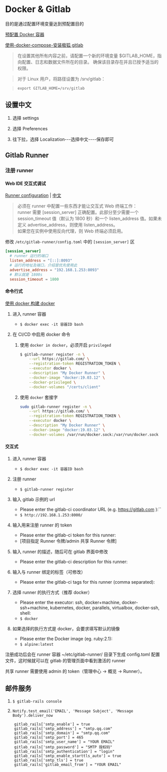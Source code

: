 # Docker & Gitlab

目的是通过配置环境变量达到预配置目的

[预配置 Docker 容器](https://docs.gitlab.cn/jh/install/docker.html#%E9%A2%84%E9%85%8D%E7%BD%AE-docker-%E5%AE%B9%E5%99%A8)

[使用-docker-compose-安装极狐 gitlab](https://docs.gitlab.cn/jh/install/docker.html#%E4%BD%BF%E7%94%A8-docker-compose-%E5%AE%89%E8%A3%85%E6%9E%81%E7%8B%90gitlab)

> 在设置其他所有内容之前，请配置一个新的环境变量 $GITLAB_HOME，指向配置、日志和数据文件所在的目录。 确保该目录存在并且已授予适当的权限。

> 对于 Linux 用户，将路径设置为 /srv/gitlab：

> `export GITLAB_HOME=/srv/gitlab`

## 设置中文

1. 选择 settings

2. 选择 Preferences

3. 往下拉，选择 Localization---选择中文----保存即可

## Gitlab Runner

### 注册 runner

#### Web IDE 交互式调试

[Runner configuration](https://docs.gitlab.com/ee/user/project/web_ide/#runner-configuration) | [中文](https://docs.gitlab.cn/jh/user/project/web_ide#runner-%E9%85%8D%E7%BD%AE)

> 必须在 runner 中配置一些东西才能让交互式 Web 终端工作：  
> runner 需要 [session_server] 正确配置。此部分至少需要一个 session_timeout 值（默认为 1800 秒）和一个 listen_address 值。如果未定义 advertise_address，则使用 listen_address。  
> 如果您在实例中使用反向代理，则 Web 终端必须启用。

修改 `/etc/gitlab-runner/config.toml` 中的 `[session_server]` 区

```toml
[session_server]
  # runner 运行的端口
  listen_address = "[::]:8093"
  # 运行的地址及端口，介绍是优先使用此
  advertise_address = "192.168.1.253:8093"
  # 默认就是 1800s
  session_timeout = 1800
```

#### 命令行式

[使用 docker 构建 docker](https://docs.gitlab.cn/jh/ci/docker/using_docker_build.html)

1. 进入 runner 容器

    - `$ docker exec -it 容器ID bash`

2. 在 CI/CD 中启用 docker 命令
    1. 使用 `docker in docker`，必须开启 `privileged`
        ```sh
        $ gitlab-runner register -n \
            --url https://gitlab.com/ \
            --registration-token REGISTRATION_TOKEN \
            --executor docker \
            --description "My Docker Runner" \
            --docker-image "docker:19.03.12" \
            --docker-privileged \
            --docker-volumes "/certs/client"
        ```
    2. 使用 `docker` 套接字
        ```sh
        sudo gitlab-runner register -n \
            --url https://gitlab.com/ \
            --registration-token REGISTRATION_TOKEN \
            --executor docker \
            --description "My Docker Runner" \
            --docker-image "docker:19.03.12" \
            --docker-volumes /var/run/docker.sock:/var/run/docker.sock
        ```

#### 交互式

1. 进入 runner 容器

    - `$ docker exec -it 容器ID bash`

1. 注册 runner

    - `$ gitlab-runner register`

1. 输入 gitlab 示例的 url

    - Please enter the gitlab-ci coordinator URL (e.g. https://gitlab.com ):``
    - `$ http://192.168.1.253:8000/`

1. 输入用来注册 runner 的 token

    - Please enter the gitlab-ci token for this runner:
    - [项目指定 Runner 令牌/admin 共享 Runner 令牌]

1. 输入 runner 的描述，随后可在 gitlab 界面中修改

    - Please enter the gitlab-ci description for this runner:

1. 输入与 runner 绑定的标签（可修改）

    - Please enter the gitlab-ci tags for this runner (comma separated):

1. 选择 runner 的执行方式（推荐 docker）

    - Please enter the executor: ssh, docker+machine, docker-ssh+machine, kubernetes, docker, parallels, virtualbox, docker-ssh, shell:
    - `$ docker`

1. 如果选择的执行方式是 docker，会要求填写默认的镜像
    - Please enter the Docker image (eg. ruby:2.1):
    - `$ alpine:latest`

注册成功后会在 runner 容器 ~/etc/gitlab-runner/ 目录下生成 config.toml 配置文件，这时候就可以在 gitlab 的管理页面中看到激活的 runner

共享 runner 需要使用 admin 的 token（管理中心 -> 概览 -> Runner）。

## 邮件服务

1. `$ gitlab-rails console`

2. `Notify.test_email('EMAIL', 'Message Subject', 'Message Body').deliver_now`

```
    gitlab_rails['smtp_enable'] = true
    gitlab_rails['smtp_address'] = "smtp.qq.com"
    gitlab_rails['smtp_domain'] = "smtp.qq.com"
    gitlab_rails['smtp_port'] = 465
    gitlab_rails['smtp_user_name'] = "YOUR EMAIL"
    gitlab_rails['smtp_password'] = "SMTP 授权码"
    gitlab_rails['smtp_authentication'] = "login"
    gitlab_rails['smtp_enable_starttls_auto'] = true
    gitlab_rails['smtp_tls'] = true
    gitlab_rails['gitlab_email_from'] = "YOUR EMAIL"
```

